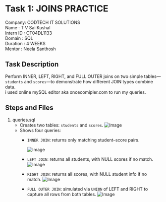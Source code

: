 # Task 1: JOINS PRACTICE
Company: CODTECH IT SOLUTIONS\
Name   : T V Sai Kushal\
Intern ID : CT04DL1133\
Domain : SQL\
Duration : 4 WEEKS\
Mentor : Neela Santhosh

## Task Description
Perform INNER, LEFT, RIGHT, and FULL OUTER joins on two simple tables—`students` and `scores`—to demonstrate how different JOIN types combine data.\
i used online mySQL editor aka oncecomipler.com to run my queries.

## Steps and Files
1. queries.sql
   - Creates two tables: `students` and `scores`.
  ![Image](https://github.com/user-attachments/assets/9d3c5bde-8521-4a96-840d-c4f501b4967a)
   - Shows four queries:  
     - `INNER JOIN`: returns only matching student–score pairs.
       
       ![Image](https://github.com/user-attachments/assets/fc83a141-18d8-4f72-a5bf-4abc22445ce3)
     - `LEFT JOIN`: returns all students, with NULL scores if no match.
       ![Image](https://github.com/user-attachments/assets/c9b63d1b-7961-454c-87d8-2fbeef470896)
     - `RIGHT JOIN`: returns all scores, with NULL student info if no match.
       ![Image](https://github.com/user-attachments/assets/ee50d053-db1c-49c0-94c5-f8db06d483ca)
     - `FULL OUTER JOIN`: simulated via `UNION` of LEFT and RIGHT to capture all rows from both tables.
       ![Image](https://github.com/user-attachments/assets/05924a77-b798-4ae5-a1a3-bc340fc00d2a)
